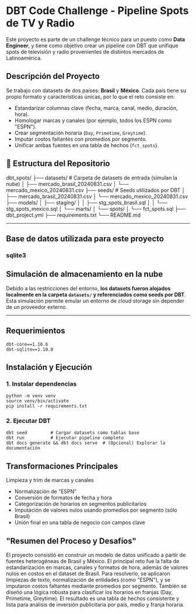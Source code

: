 #  DBT Code Challenge - Pipeline Spots de TV y Radio

Este proyecto es parte de un challenge técnico para un puesto como **Data Engineer**, y tiene como objetivo crear un pipeline con DBT que unifique spots de televisión y radio provenientes de distintos mercados de Latinoamérica.

## Descripción del Proyecto

Se trabajo con datasets de dos países: **Brasil** y **México**. Cada país tiene su propio formato y características únicas, por lo que el reto consiste en:

- Estandarizar columnas clave (fecha, marca, canal, medio, duración, hora).
- Homologar marcas y canales (por ejemplo, todos los ESPN como "ESPN").
- Crear segmentación horaria (`Day`, `Primetime`, `Greytime`).
- Imputar costos faltantes con promedios por segmento.
- Unificar ambas fuentes en una tabla de hechos (`fct_spots`).


## 📁 Estructura del Repositorio

dbt_spots/
├── datasets/ # Carpeta de datasets de entrada (simulan la nube)
│ ├── mercado_brasil_20240831.csv
│ └── mercado_mexico_20240831.csv
├── seeds/ # Seeds utilizados por DBT
│ ├── mercado_brasil_20240831.csv
│ └── mercado_mexico_20240831.csv
├── models/
│ ├── staging/
│ │ ├── stg_spots_brasil.sql
│ │ └── stg_spots_mexico.sql
│ └── marts/
│ └── spots/
│ └── fct_spots.sql
├── dbt_project.yml
├── requirements.txt
└── README.md

---
## Base de datos utilizada para este proyecto

### sqlite3

## Simulación de almacenamiento en la nube

Debido a las restricciones del entorno, **los datasets fueron alojados localmente en la carpeta `datasets/` y referenciados como seeds por DBT**. Esta simulación permite emular un entorno de cloud storage sin depender de un proveedor externo.

---
## Requerimientos
```
dbt-core==1.10.6
dbt-sqlite==1.10.0
```

## Instalación y Ejecución

### 1. Instalar dependencias
```
python -m venv venv
source venv/bin/activate
pip install -r requirements.txt
```

### 2. Ejecutar DBT
```
dbt seed         # Cargar datasets como tablas base
dbt run          # Ejecutar pipeline completo
dbt docs generate && dbt docs serve  # (Opcional) Explorar la documentación
```
## Transformaciones Principales
Limpieza y trim de marcas y canales

- Normalización de "ESPN"
- Conversión de formatos de fecha y hora
- Categorización de horarios en segmentos publicitarios
- Imputación de valores nulos usando promedios por segmento (sólo Brasil)
- Unión final en una tabla de negocio con campos clave

## "Resumen del Proceso y Desafíos" 

  El proyecto consistió en construir un modelo de datos unificado a partir de fuentes heterogéneas de Brasil y México. El principal reto fue la falta de estandarización en marcas, canales y formatos de hora, además de valores nulos en costos en el dataset de Brasil. Para resolverlo, se aplicaron limpiezas de texto, normalización de entidades (como "ESPN"), y se imputaron costos faltantes mediante promedios por segmento. También se diseñó una lógica robusta para clasificar los horarios en franjas (Day, Primetime, Greytime). El resultado es una tabla de hechos consistente y lista para análisis de inversión publicitaria por país, medio y franja horaria. 

